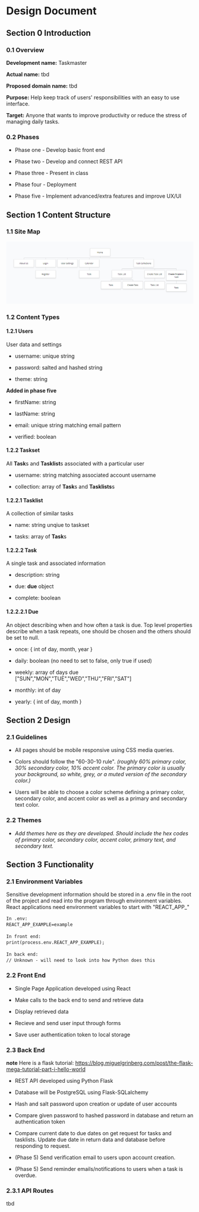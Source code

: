 # Design Document

## Section 0 Introduction

### 0.1 Overview

__Development name:__ Taskmaster

__Actual name:__ tbd

__Proposed domain name:__ tbd

__Purpose:__ Help keep track of users' responsibilities with an easy to use interface.

__Target:__ Anyone that wants to improve productivity or reduce the stress of managing daily tasks.

### 0.2 Phases

  * Phase one - Develop basic front end
  
  * Phase two - Develop and connect REST API

  * Phase three - Present in class
  
  * Phase four - Deployment
  
  * Phase five - Implement advanced/extra features and improve UX/UI
  
## Section 1 Content Structure

### 1.1 Site Map

 ![sitemap](https://github.com/zrromano/taskmaster/blob/master/src/images/sitemap.png?raw=true)
 
### 1.2 Content Types
 
#### 1.2.1 Users

User data and settings

 * username: unique string
 
 * password: salted and hashed string
 
 * theme: string
 
 __Added in phase five__
 
 * firstName: string
 
 * lastName: string
 
 * email: unique string matching email pattern
 
 * verified: boolean
 
 
#### 1.2.2 Taskset

All **Task**s and **Tasklist**s associated with a particular user

 * username: string matching associated account username
 
 * collection: array of **Task**s and **Tasklists**s
 

#### 1.2.2.1 Tasklist

A collection of similar tasks

 * name: string unqiue to taskset
 
 * tasks: array of **Task**s
 
#### 1.2.2.2 Task

A single task and associated information

 * description: string
 
 * due: **due** object
 
 * complete: boolean
 
#### 1.2.2.2.1 Due

An object describing when and how often a task is due. Top level properties describe when a task repeats, one should be chosen and the others should be set to null.

 * once: { int of day, month, year }
 
 * daily: boolean (no need to set to false, only true if used)
 
 * weekly: array of days due ["SUN","MON","TUE","WED","THU","FRI","SAT"]
 
 * monthly: int of day
 
 * yearly: { int of day, month }
 
## Section 2 Design
 
### 2.1 Guidelines

* All pages should be mobile responsive using CSS media queries.

* Colors should follow the "60-30-10 rule". *(roughly 60% primary color, 30% secondary color, 10% accent color. The primary color is usually your background, so white, grey, or a muted version of the secondary color.)*

* Users will be able to choose a color scheme defining a primary color, secondary color, and accent color as well as a primary and secondary text color.

### 2.2 Themes

* *Add themes here as they are developed. Should include the hex codes of primary color, secondary color, accent color, primary text, and secondary text.*

## Section 3 Functionality

### 2.1 Environment Variables

Sensitive development information should be stored in a .env file in the root of the project and read into the program through environment variables. React applications need environment variables to start with "REACT_APP_"

```
In .env:
REACT_APP_EXAMPLE=example

In front end:
print(process.env.REACT_APP_EXAMPLE);

In back end:
// Unknown - will need to look into how Python does this
```

### 2.2 Front End

 * Single Page Application developed using React

 * Make calls to the back end to send and retrieve data
 
 * Display retrieved data
 
 * Recieve and send user input through forms
 
 * Save user authentication token to local storage

### 2.3 Back End

**note** Here is a flask tutorial: https://blog.miguelgrinberg.com/post/the-flask-mega-tutorial-part-i-hello-world

 * REST API developed using Python Flask
 
 * Database will be PostgreSQL using Flask-SQLalchemy

 * Hash and salt password upon creation or update of user accounts
 
 * Compare given password to hashed password in database and return an authentication token
 
 * Compare current date to due dates on get request for tasks and tasklists. Update due date in return data and database before responding to request.
 
 * (Phase 5) Send verification email to users upon account creation.
 
 * (Phase 5) Send reminder emails/notifications to users when a task is overdue.
 
### 2.3.1 API Routes

tbd
